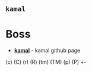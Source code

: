 `kamal`
---
# Boss
- __[kamal](https://kama1661.github.io/demo/index.html)__ - kamal github page

(c) (C) (r) (R) (tm) (TM) (p) (P) +-
